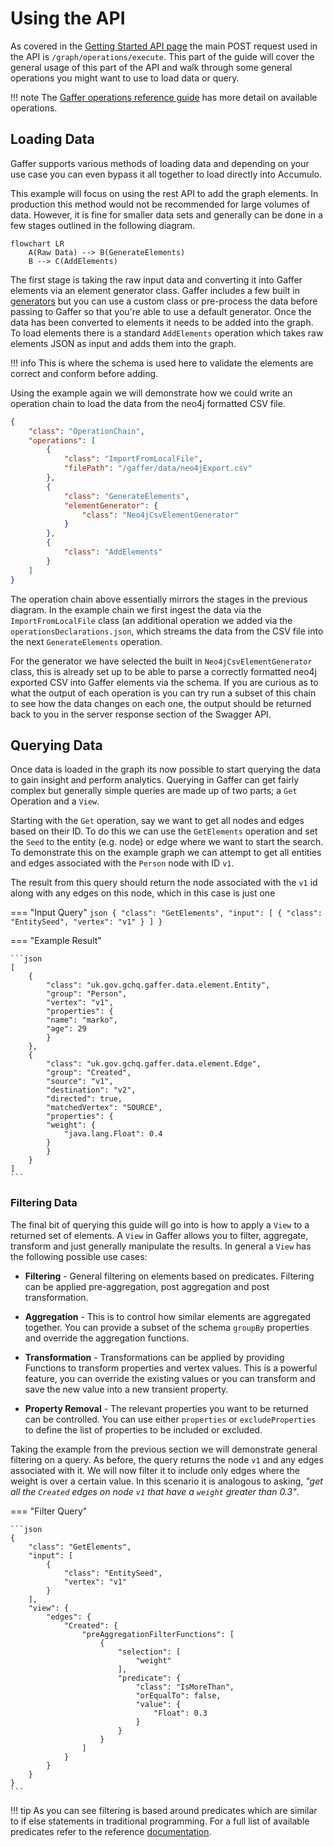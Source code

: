 # Using the API

As covered in the [Getting Started API page](../../user-guide/api.md) the main POST request used in the API is
`/graph/operations/execute`. This part of the guide will cover the general usage of this part of the
API and walk through some general operations you might want to use to load data or query.

!!! note
    The [Gaffer operations reference guide](../../reference/operations-guide/operations.md)
    has more detail on available operations.

## Loading Data

Gaffer supports various methods of loading data and depending on your use case you can even bypass
it all together to load directly into Accumulo.

This example will focus on using the rest API to add the graph elements. In production this method
would not be recommended for large volumes of data. However, it is fine for smaller data sets and
generally can be done in a few stages outlined in the following diagram.

```mermaid
flowchart LR
    A(Raw Data) --> B(GenerateElements)
    B --> C(AddElements)
```

The first stage is taking the raw input data and converting it into Gaffer elements via an element
generator class. Gaffer includes a few built in
[generators](../../reference/operations-guide/generate.md) but you can use a custom class or
pre-process the data before passing to Gaffer so that you're able to use a default generator. Once
the data has been converted to elements it needs to be added into the graph. To load elements there
is a standard `AddElements` operation which takes raw elements JSON as input and adds them into the
graph.

!!! info
    This is where the schema is used here to validate the elements are correct and conform before
    adding.

Using the example again we will demonstrate how we could write an operation chain to load the data
from the neo4j formatted CSV file.

```json
{
    "class": "OperationChain",
    "operations": [
        {
            "class": "ImportFromLocalFile",
            "filePath": "/gaffer/data/neo4jExport.csv"
        },
        {
            "class": "GenerateElements",
            "elementGenerator": {
                "class": "Neo4jCsvElementGenerator"
            }
        },
        {
            "class": "AddElements"
        }
    ]
}
```

The operation chain above essentially mirrors the stages in the previous diagram. In the example
chain we first ingest the data via the `ImportFromLocalFile` class (an additional operation we added
via the `operationsDeclarations.json`, which
streams the data from the CSV file into the next `GenerateElements` operation.

For the generator we have selected the built in `Neo4jCsvElementGenerator` class, this is already
set up to be able to parse a correctly formatted neo4j exported CSV into Gaffer elements via the
schema. If you are curious as to what the output of each operation is you can try run a subset of
this chain to see how the data changes on each one, the output should be returned back to you in the
server response section of the Swagger API.

## Querying Data

Once data is loaded in the graph its now possible to start querying the data to gain insight and
perform analytics. Querying in Gaffer can get fairly complex but generally simple queries are made
up of two parts; a `Get` Operation and a `View`.

Starting with the `Get` operation, say we want to get all nodes and edges based on their ID. To do
this we can use the `GetElements` operation and set the `Seed` to the entity (e.g. node) or edge
where we want to start the search. To demonstrate this on the example graph we can attempt to get
all entities and edges associated with the `Person` node with ID `v1`.

The result from this query should return the node associated with the `v1` id along with any edges
on this node, which in this case is just one

=== "Input Query"
    ```json
    {
        "class": "GetElements",
        "input": [
            {
                "class": "EntitySeed",
                "vertex": "v1"
            }
        ]
    }
    ```

=== "Example Result"

    ```json
    [
        {
            "class": "uk.gov.gchq.gaffer.data.element.Entity",
            "group": "Person",
            "vertex": "v1",
            "properties": {
            "name": "marko",
            "age": 29
            }
        },
        {
            "class": "uk.gov.gchq.gaffer.data.element.Edge",
            "group": "Created",
            "source": "v1",
            "destination": "v2",
            "directed": true,
            "matchedVertex": "SOURCE",
            "properties": {
            "weight": {
                "java.lang.Float": 0.4
            }
            }
        }
    ]
    ```

### Filtering Data

The final bit of querying this guide will go into is how to apply a `View` to a returned set of
elements. A `View` in Gaffer allows you to filter, aggregate, transform and just generally
manipulate the results. In general a `View` has the following possible use cases:

- **Filtering** - General filtering on elements based on predicates. Filtering can be applied
    pre-aggregation, post aggregation and post transformation.

- **Aggregation** - This is to control how similar elements are aggregated together. You can provide
    a subset of the schema `groupBy` properties and override the aggregation functions.

- **Transformation** - Transformations can be applied by providing Functions to transform properties
    and vertex values. This is a powerful feature, you can override the existing values or you can
    transform and save the new value into a new transient property.

- **Property Removal** - The relevant properties you want to be returned can be controlled. You can
    use either `properties` or `excludeProperties` to define the list of properties to be included
    or excluded.

Taking the example from the previous section we will demonstrate general filtering on a query. As
before, the query returns the node `v1` and any edges associated with it. We will now filter it to
include only edges where the weight is over a certain value. In this scenario it is analogous to
asking, *"get all the `Created` edges on node `v1` that have a `weight` greater than 0.3"*.

=== "Filter Query"

    ```json
    {
        "class": "GetElements",
        "input": [
            {
                "class": "EntitySeed",
                "vertex": "v1"
            }
        ],
        "view": {
            "edges": {
                "Created": {
                    "preAggregationFilterFunctions": [
                        {
                            "selection": [
                                "weight"
                            ],
                            "predicate": {
                                "class": "IsMoreThan",
                                "orEqualTo": false,
                                "value": {
                                    "Float": 0.3
                                }
                            }
                        }
                    ]
                }
            }
        }
    }
    ```

!!! tip
    As you can see filtering is based around predicates which are similar to if else statements in
    traditional programming. For a full list of available predicates refer to the reference
    [documentation](../../reference/predicates-guide/predicates.md).